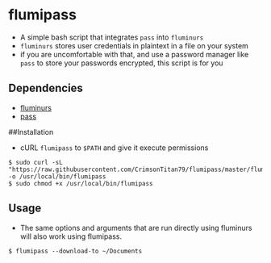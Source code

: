 # flumipass

- A simple bash script that integrates `pass` into `fluminurs`
- `fluminurs` stores user credentials in plaintext in a file on your system
- if you are uncomfortable with that, and use a password manager like `pass` to store your passwords encrypted, this
  script is for you

## Dependencies
- [fluminurs](https://github.com/fluminurs/fluminurs) 
- [pass](https://www.passwordstore.org/) 

##Installation 
- cURL `flumipass` to `$PATH` and give it execute permissions
```
$ sudo curl -sL "https://raw.githubusercontent.com/CrimsonTitan79/flumipass/master/flumipass" -o /usr/local/bin/flumipass
$ sudo chmod +x /usr/local/bin/flumipass
```

## Usage
- The same options and arguments that are run directly using fluminurs will also work using flumipass.

```
$ flumipass --download-to ~/Documents

```


